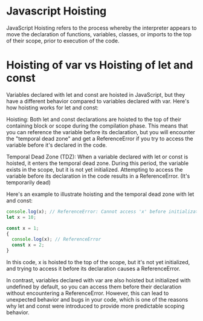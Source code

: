 # Javascript Hoisting
JavaScript Hoisting refers to the process whereby the interpreter appears to move the declaration of functions, variables, classes, or imports to the top of their scope, prior to execution of the code.

# Hoisting of var vs Hoisting of let and const
Variables declared with let and const are hoisted in JavaScript, but they have a different behavior compared to variables declared with var. Here's how hoisting works for let and const:

Hoisting: Both let and const declarations are hoisted to the top of their containing block or scope during the compilation phase. This means that you can reference the variable before its declaration, but you will encounter the "temporal dead zone" and get a ReferenceError if you try to access the variable before it's declared in the code.

Temporal Dead Zone (TDZ): When a variable declared with let or const is hoisted, it enters the temporal dead zone. During this period, the variable exists in the scope, but it is not yet initialized. Attempting to access the variable before its declaration in the code results in a ReferenceError. (It's temporarily dead)

Here's an example to illustrate hoisting and the temporal dead zone with let and const:

```javascript
console.log(x); // ReferenceError: Cannot access 'x' before initialization
let x = 10;
```

```javascript
const x = 1;
{
  console.log(x); // ReferenceError
  const x = 2;
}
```
In this code, x is hoisted to the top of the scope, but it's not yet initialized, and trying to access it before its declaration causes a ReferenceError.

In contrast, variables declared with var are also hoisted but initialized with undefined by default, so you can access them before their declaration without encountering a ReferenceError. However, this can lead to unexpected behavior and bugs in your code, which is one of the reasons why let and const were introduced to provide more predictable scoping behavior.

